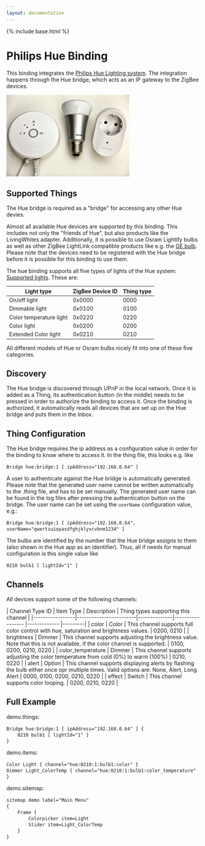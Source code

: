 ```yaml
---
layout: documentation
---
```


{% include base.html %}

# Philips Hue Binding

This binding integrates the [Philips Hue Lighting system](http://www.meethue.com).
The integration happens through the Hue bridge, which acts as an IP gateway to the ZigBee devices.

![Philips Hue](doc/hue.jpg)


## Supported Things

The Hue bridge is required as a "bridge" for accessing any other Hue devies.

Almost all available Hue devices are supported by this binding. This includes not only the "friends of Hue", but also products like the LivingWhites adapter. Additionally, it is possible to use Osram Lightify bulbs as well as other ZigBee LightLink compatible products like e.g. the [GE bulb](http://gelinkbulbs.com/). Please note that the devices need to be registered with the Hue bridge before it is possible for this binding to use them.

The hue binding supports all five types of lights of the Hue system: [Supported lights](http://www.developers.meethue.com/documentation/supported-lights). These are: 

| Light type | ZigBee Device ID | Thing type |
|------------|------------------|------------|
| On/off light | 0x0000 | 0000 |
| Dimmable light | 0x0100 | 0100 |
| Color temperature light | 0x0220 | 0220 | 
| Color light | 0x0200 | 0200 | 
| Extended Color light | 0x0210 | 0210 |

All different models of Hue or Osram bulbs nicely fit into one of these five categories. 

## Discovery

The Hue bridge is discovered through UPnP in the local network. Once it is added as a Thing, its authentication button (in the middle) needs to be pressed in order to authorize the binding to access it. Once the binding is authorized, it automatically reads all devices that are set up on the Hue bridge and puts them in the Inbox.

## Thing Configuration

The Hue bridge requires the ip address as a configuration value in order for the binding to know where to access it.
In the thing file, this looks e.g. like
```
Bridge hue:bridge:1 [ ipAddress="192.168.0.64" ]
```
A user to authenticate against the Hue bridge is automatically generated. Please note that the generated user name cannot be written automatically to the .thing file, and has to be set manually. The generated user name can be found in the log files after pressing the authentication button on the bridge.
The user name can be set using the `userName` configuration value, e.g.:

```
Bridge hue:bridge:1 [ ipAddress="192.168.0.64", userName="qwertzuiopasdfghjklyxcvbnm1234" ]
```

The bulbs are identified by the number that the Hue bridge assigns to them (also shown in the Hue app as an identifier).
Thus, all if needs for manual configuration is this single value like
```
0210 bulb1 [ lightId="1" ]
```

## Channels

All devices support some of the following channels:

| Channel Type ID | Item Type    | Description  | Thing types supporting this channel | 
|-----------------|------------------------|--------------|----------------- |------------- |---------|
| color | Color       | This channel supports full color control with hue, saturation and brightness values. | 0200, 0210 | 
| brightness | Dimmer       | This channel supports adjusting the brightness value. Note that this is not available, if the color channel is supported. | 0100, 0200, 0210, 0220 | 
| color_temperature | Dimmer       | This channel supports adjusting the color temperature from cold (0%) to warm (100%) | 0210, 0220 |
| alert | Option | This channel supports displaying alerts by flashing the bulb either once opr multiple times. Valid options are: None, Alert, Long Alert | 0000, 0100, 0200, 0210, 0220 |
| effect | Switch | This channel supports color looping. | 0200, 0210, 0220 |

## Full Example

demo.things:

```
Bridge hue:bridge:1 [ ipAddress="192.168.0.64" ] {
	0210 bulb1 [ lightId="1" ]
}
```

demo.items:

```
Color Light { channel="hue:0210:1:bulb1:color" }
Dimmer Light_ColorTemp { channel="hue:0210:1:bulb1:color_temperature" }
```

demo.sitemap:

```
sitemap demo label="Main Menu"
{
	Frame {
		Colorpicker item=Light
		Slider item=Light_ColorTemp
	}
}
```
